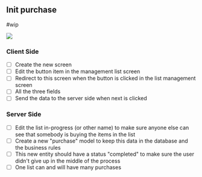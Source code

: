 ## Init purchase
#wip 

<img src="https://user-images.githubusercontent.com/38296002/192411429-f1fd9f12-de8a-4e0e-ad74-f520e3f5af45.png"/>


### Client Side
- [ ] Create the new screen
- [ ] Edit the button item in the management list screen 
- [ ] Redirect to this screen when the button is clicked in the list management screen
- [ ] All the three fields 
- [ ] Send the data to the server side when next is clicked

### Server Side
- [ ] Edit the list in-progress (or other name) to make sure anyone else can see that somebody is buying the items in the list
- [ ] Create a new "purchase" model to keep this data in the database and the business rules 
- [ ] This new entity should have a status "completed" to make sure the user didn't give up in the middle of the process
- [ ] One list can and will have many purchases